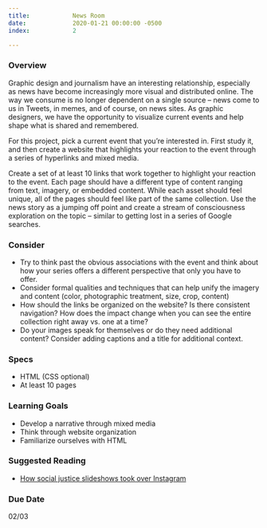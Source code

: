 ```yaml
---
title:            News Room
date:             2020-01-21 00:00:00 -0500
index:            2

---
```


### Overview
  Graphic design and journalism have an interesting relationship, especially as news have become increasingly more visual and distributed online. The way we consume is no longer dependent on a single source – news come to us in Tweets, in memes, and of course, on news sites. As graphic designers, we have the opportunity to visualize current events and help shape what is shared and remembered.

  For this project, pick a current event that you&rsquo;re interested in. First study it, and then create a website that highlights your reaction to the event through a series of hyperlinks and mixed media.

  Create a set of at least 10 links that work together to highlight your reaction to the event. Each page should have a different type of content ranging from text, imagery, or embedded content. While each asset should feel unique, all of the pages should feel like part of the same collection. Use the news story as a jumping off point and create a stream of consciousness exploration on the topic – similar to getting lost in a series of Google searches.

### Consider
- Try to think past the obvious associations with the event and think about how your series offers a different perspective that only you have to offer.
- Consider formal qualities and techniques that can help unify the imagery and content (color, photographic treatment, size, crop, content)
- How should the links be organized on the website? Is there consistent navigation? How does the impact change when you can see the entire collection right away vs. one at a time?
- Do your images speak for themselves or do they need additional content? Consider adding captions and a title for additional context.

### Specs
- HTML (CSS optional)
- At least 10 pages

### Learning Goals
- Develop a narrative through mixed media
- Think through website organization
- Familiarize ourselves with HTML


### Suggested Reading
- <a href="https://www.vox.com/the-goods/21359098/social-justice-slideshows-instagram-activism" target="_blank">How social justice slideshows took over Instagram</a>

### Due Date
02/03